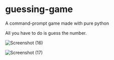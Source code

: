 # guessing-game
A command-prompt game made with pure python

All you have to do is guess the number.


![Screenshot (16)](https://user-images.githubusercontent.com/76003434/124105294-b60e6d80-da80-11eb-8e05-b1aaad877827.png)


![Screenshot (17)](https://user-images.githubusercontent.com/76003434/124105307-ba3a8b00-da80-11eb-990b-64d527b50457.png)


